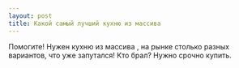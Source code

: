 ```yaml
---
layout: post 
title: Какой самый лучший кухню из массива 
--- 
```

Помогите! Нужен кухню из массива , на рынке столько разных вариантов, что уже запутался! Кто брал? Нужно срочно купить.